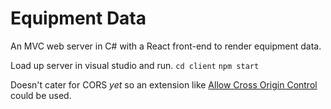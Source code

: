 # Equipment Data
An MVC web server in C# with a React front-end to render equipment data.

Load up server in visual studio and run.
`cd client`
`npm start`

Doesn't cater for CORS _yet_ so an extension like [Allow Cross Origin Control](https://chrome.google.com/webstore/detail/allow-control-allow-origi/nlfbmbojpeacfghkpbjhddihlkkiljbi) could be used.

